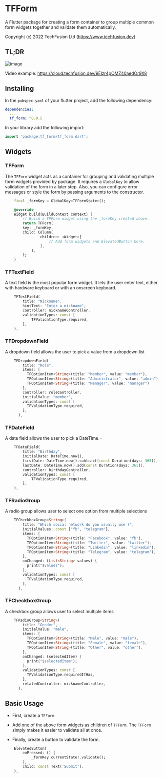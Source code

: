 # TFForm

A Flutter package for creating a form container to group multiple common form widgets together and validate them automatically.

Copyright (c) 2022 TechFusion Ltd (<https://www.techfusion.dev>)

## TL;DR
![image](https://user-images.githubusercontent.com/735555/185453640-49ebf733-a288-4aa0-b9c6-7d574fb964a1.png)

Video example: https://cloud.techfusion.dev/9EIzr4pOMZ40aedOr9X8

## Installing

In the `pubspec.yaml` of your flutter project, add the following dependency:

```yaml
dependencies:
  ...
  tf_form: ^0.0.5
```

In your library add the following import:

```dart
import 'package:tf_form/tf_form.dart';
```

## Widgets

### TFForm

The `TFForm` widget acts as a container for grouping and validating multiple form widgets provided by package. It requires a `GlobalKey` to allow validation of the form in a later step. Also, you can configure error messages or style the form by passing arguments to the constructor.

```dart  
    final _formKey = GlobalKey<TFFormState>();

    @override
    Widget build(BuildContext context) {
        // Build a TFForm widget using the _formKey created above.
        return TFForm(
        key: _formKey,
        child: Column(
                children: <Widget>[
                    // Add form widgets and ElevatedButton here.
                ],
            ),
        );
    }
```  

### TFTextField

 A text field is the most popular form widget. It lets the user enter text, either with hardware keyboard or with an onscreen keyboard.

```dart
    TFTextField(
        title: "Nickname",
        hintText: "Enter a nickname",
        controller: nicknameController,
        validationTypes: const [
            TFValidationType.required,
        ],
    ),
```

### TFDropdownField

A dropdown field allows the user to pick a value from a dropdown list

```dart
    TFDropdownField(
        title: "Role",
        items: [
          TFOptionItem<String>(title: "Member", value: "member"),
          TFOptionItem<String>(title: "Administrator", value: "admin"),
          TFOptionItem<String>(title: "Manager", value: "manager")
        ],
        controller: roleController,
        initialValue: "member",
        validationTypes: const [
          TFValidationType.required,
        ],
      ),
```

### TFDateField

A date field allows the user to pick a DateTime.=

```dart
    TFDateField(
        title: "Birthday",
        initialDate: DateTime.now(),
        firstDate: DateTime.now().subtract(const Duration(days: 365)),
        lastDate: DateTime.now().add(const Duration(days: 365)),
        controller: birthdayController,
        validationTypes: const [
            TFValidationType.required,
        ],
    ),
```

### TFRadioGroup

A radio group allows user to select one option from multiple selections

```dart
    TFCheckboxGroup<String>(
        title: "Which social network do you usually use ?",
        initialValues: const ["fb", "telegram"],
        items: [
          TFOptionItem<String>(title: "Facebook", value: "fb"),
          TFOptionItem<String>(title: "Twitter", value: "twitter"),
          TFOptionItem<String>(title: "Linkedin", value: "linkedin"),
          TFOptionItem<String>(title: "Telegram", value: "telegram"),
        ],
        onChanged: (List<String> values) {
          print("$values");
        },
        validationTypes: const [
          TFValidationType.required,
        ],
      ),
```

### TFCheckboxGroup

A checkbox group allows user to select multiple items

```dart
    TFRadioGroup<String>(
        title: "Gender",
        initialValue: "male",
        items: [
          TFOptionItem<String>(title: "Male", value: "male"),
          TFOptionItem<String>(title: "Female", value: "female"),
          TFOptionItem<String>(title: "Other", value: "other"),
        ],
        onChanged: (selectedItem) {
          print("$selectedItem");
        },
        validationTypes: const [
          TFValidationType.requiredIfHas,
        ],
        relatedController: nicknameController,
      ),
```

## Basic Usage

- First, create a `TFForm`

- Add one of the above form widgets as children of `TFForm`. The `TFForm` simply makes it easier to validate all at once.

- Finally, create a button to validate the form.

```dart
    ElevatedButton(
        onPressed: () {
            _formKey.currentState!.validate();
        },
        child: const Text('Submit'),
    ),

```